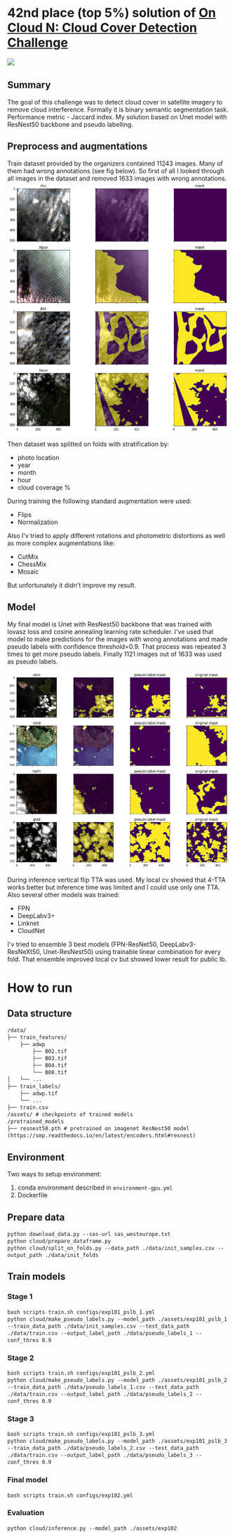 # 42nd place (top 5%) solution of [On Cloud N: Cloud Cover Detection Challenge](https://www.drivendata.org/competitions/83/cloud-cover/page/396/)
![](https://drivendata-public-assets.s3.amazonaws.com/cloud-cover-banner.jpg)

## Summary
The goal of this challenge was to detect cloud cover in satellite imagery to remove cloud interference. Formally it is binary semantic segmentation task. Performance metric - Jaccard index.
My solution based on Unet model with ResNest50 backbone and pseudo labelling.

## Preprocess and augmentations
Train dataset provided by the organizers contained 11243 images. Many of them had wrong annotations (see fig below). So first of all I looked through all images in the dataset and removed 1633 images with wrong annotations.
![](./readme_imgs/bad_labels.png?raw=true "Examples of images with wrong labels")

Then dataset was splitted on folds with stratification by:
- photo location
- year
- month
- hour
- cloud coverage %

During training the following standard augmentation were used:
- Flips
- Normalization

Also I'v tried to apply different rotations and photometric distortions as well as more complex augmentations like:
- CutMix
- ChessMix
- Mosaic

But unfortunately it didn't improve my result.

## Model
My final model is Unet with ResNest50 backbone that was trained with lovasz loss and cosine annealing learning rate scheduler. I've used that model to make predictions for the images with wrong annotations and made pseudo labels with confidence threshold=0.9. That process was repeated 3 times to get more pseudo labels. Finally 1121 images out of 1633 was used as pseudo labels.

![](./readme_imgs/pseudo_labels.png?raw=true "Examples of pseudo-labels and original masks")

During inference vertical flip TTA was used. My local cv showed that 4-TTA works better but inference time was limited and I could use only one TTA. Also several other models was trained:
- FPN
- DeepLabv3+
- Linknet
- CloudNet

I'v tried to ensemble 3 best models (FPN-ResNet50, DeepLabv3-ResNeXt50, Unet-ResNest50) using trainable linear combination for every fold. That ensemble improved local cv but showed lower result for public lb.

# How to run
## Data structure
```
/data/
├── train_features/
    ├── adwp
        ├── B02.tif
        ├── B03.tif
        ├── B04.tif
        └── B08.tif
│   └── ...
├── train_labels/
    ├── adwp.tif
    └── ...
├── train.csv
/assets/ # checkpoints of trained models
/pretrained_models
├── resnest50.pth # pretrained on imagenet ResNest50 model (https://smp.readthedocs.io/en/latest/encoders.html#resnest)
```

## Environment
Two ways to setup environment:
1. conda environment described in `environment-gpu.yml`
2. Dockerfile

## Prepare data
```
python download_data.py --sas-url sas_westeurope.txt
python cloud/prepare_dataframe.py
python cloud/split_on_folds.py --data_path ./data/init_samples.csv --output_path ./data/init_folds
```

## Train models
### Stage 1
```
bash scripts train.sh configs/exp101_pslb_1.yml
python cloud/make_pseudo_labels.py --model_path ./assets/exp101_pslb_1 --train_data_path ./data/init_samples.csv --test_data_path ./data/train.csv --output_label_path ./data/pseudo_labels_1 --conf_thres 0.9
```
### Stage 2
```
bash scripts train.sh configs/exp101_pslb_2.yml
python cloud/make_pseudo_labels.py --model_path ./assets/exp101_pslb_2 --train_data_path ./data/pseudo_labels_1.csv --test_data_path ./data/train.csv --output_label_path ./data/pseudo_labels_2 --conf_thres 0.9
```
### Stage 3
```
bash scripts train.sh configs/exp101_pslb_3.yml
python cloud/make_pseudo_labels.py --model_path ./assets/exp101_pslb_3 --train_data_path ./data/pseudo_labels_2.csv --test_data_path ./data/train.csv --output_label_path ./data/pseudo_labels_3 --conf_thres 0.9
```
### Final model
```
bash scripts train.sh configs/exp102.yml
```
### Evaluation
```
python cloud/inference.py --model_path ./assets/exp102
```

